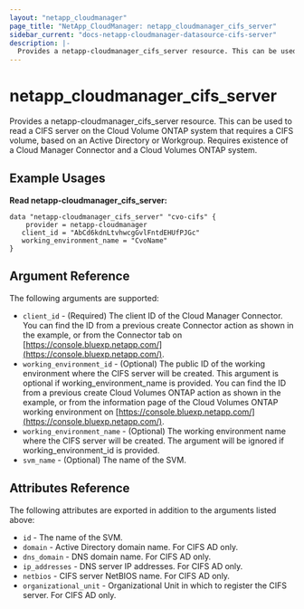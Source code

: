 ```yaml
---
layout: "netapp_cloudmanager"
page_title: "NetApp_CloudManager: netapp_cloudmanager_cifs_server"
sidebar_current: "docs-netapp-cloudmanager-datasource-cifs-server"
description: |-
  Provides a netapp-cloudmanager_cifs_server resource. This can be used to read a CIFS server on the Cloud Volume ONTAP system that requires a CIFS volume, based on an Active Directory or Workgroup.
---
```


# netapp_cloudmanager_cifs_server

Provides a netapp-cloudmanager_cifs_server resource. This can be used to read a CIFS server on the Cloud Volume ONTAP system that requires a CIFS volume, based on an Active Directory or Workgroup.
Requires existence of a Cloud Manager Connector and a Cloud Volumes ONTAP system.

## Example Usages

**Read netapp-cloudmanager_cifs_server:**

```
data "netapp-cloudmanager_cifs_server" "cvo-cifs" {
	provider = netapp-cloudmanager
   client_id = "AbCd6kdnLtvhwcgGvlFntdEHUfPJGc"
   working_environment_name = "CvoName"
}
```

## Argument Reference

The following arguments are supported:

* `client_id` - (Required) The client ID of the Cloud Manager Connector. You can find the ID from a previous create Connector action as shown in the example, or from the Connector tab on [https://console.bluexp.netapp.com/](https://console.bluexp.netapp.com/).
* `working_environment_id` - (Optional) The public ID of the working environment where the CIFS server will be created. This argument is optional if working_environment_name is provided. You can find the ID from a previous create Cloud Volumes ONTAP action as shown in the example, or from the information page of the Cloud Volumes ONTAP working environment on [https://console.bluexp.netapp.com/](https://console.bluexp.netapp.com/).
* `working_environment_name` - (Optional) The working environment name where the CIFS server will be created. The argument will be ignored if working_environment_id is provided.
* `svm_name` - (Optional) The name of the SVM. 

## Attributes Reference

The following attributes are exported in addition to the arguments listed above:

* `id` - The name of the SVM.
* `domain` - Active Directory domain name. For CIFS AD only.
* `dns_domain` - DNS domain name. For CIFS AD only.
* `ip_addresses` - DNS server IP addresses. For CIFS AD only.
* `netbios` - CIFS server NetBIOS name. For CIFS AD only.
* `organizational_unit` - Organizational Unit in which to register the CIFS server. For CIFS AD only.